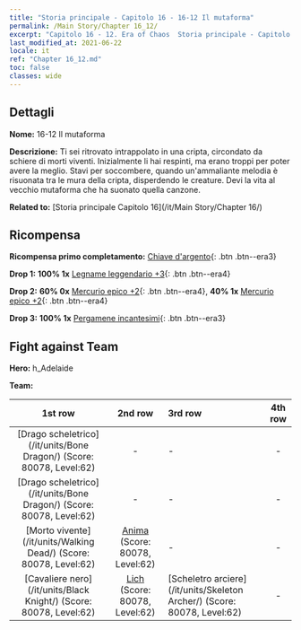 ```yaml
---
title: "Storia principale - Capitolo 16 - 16-12 Il mutaforma"
permalink: /Main Story/Chapter 16_12/
excerpt: "Capitolo 16 - 12. Era of Chaos  Storia principale - Capitolo 16_12. 16-12 Il mutaforma"
last_modified_at: 2021-06-22
locale: it
ref: "Chapter 16_12.md"
toc: false
classes: wide
---
```


## Dettagli

 **Nome:** 16-12 Il mutaforma

 **Descrizione:** Ti sei ritrovato intrappolato in una cripta, circondato da schiere di morti viventi. Inizialmente li hai respinti, ma erano troppi per poter avere la meglio. Stavi per soccombere, quando un'ammaliante melodia è risuonata tra le mura della cripta, disperdendo le creature. Devi la vita al vecchio mutaforma che ha suonato quella canzone.

 **Related to:** [Storia principale Capitolo 16](/it/Main Story/Chapter 16/)

## Ricompensa

 **Ricompensa primo completamento:** [Chiave d'argento](/ItemsIT/con_693/){: .btn .btn--era3}

 **Drop 1:** **100% 1x** [Legname leggendario +3](/ItemsIT/mat_55/){: .btn .btn--era4}

 **Drop 2:** **60% 0x** [Mercurio epico +2](/ItemsIT/mat_49/){: .btn .btn--era4}, **40% 1x** [Mercurio epico +2](/ItemsIT/mat_49/){: .btn .btn--era4}

 **Drop 3:** **100% 1x** [Pergamene incantesimi](/ItemsIT/con_694/){: .btn .btn--era3}


## Fight against Team
 **Hero:** h_Adelaide

 **Team:**


  | 1st row | 2nd row | 3rd row | 4th row |
  |:----:|:----:|:----|:----:|
  | [Drago scheletrico](/it/units/Bone Dragon/) (Score: 80078, Level:62)  | - | - | - |
  | [Drago scheletrico](/it/units/Bone Dragon/) (Score: 80078, Level:62)  | - | - | - |
  | [Morto vivente](/it/units/Walking Dead/) (Score: 80078, Level:62)  | [Anima](/it/units/Wight/) (Score: 80078, Level:62)  | - | - |
  | [Cavaliere nero](/it/units/Black Knight/) (Score: 80078, Level:62)  | [Lich](/it/units/Lich/) (Score: 80078, Level:62)  | [Scheletro arciere](/it/units/Skeleton Archer/) (Score: 80078, Level:62)  | - |


